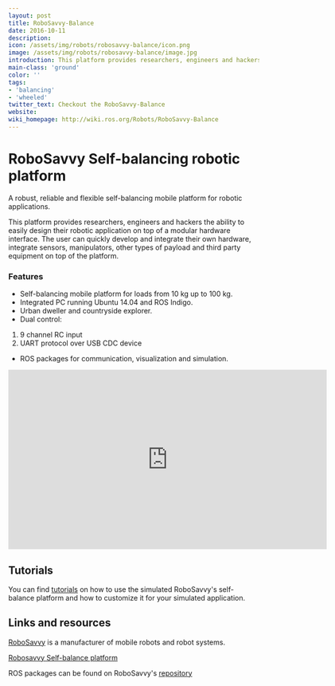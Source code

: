 ```yaml
---
layout: post
title: RoboSavvy-Balance
date: 2016-10-11
description:
icon: /assets/img/robots/robosavvy-balance/icon.png
image: /assets/img/robots/robosavvy-balance/image.jpg
introduction: This platform provides researchers, engineers and hackers the ability to easily design their robotic application on top of a modular hardware interface.
main-class: 'ground'
color: ''
tags:
- 'balancing'
- 'wheeled'
twitter_text: Checkout the RoboSavvy-Balance
website: 
wiki_homepage: http://wiki.ros.org/Robots/RoboSavvy-Balance
---
```


# RoboSavvy Self-balancing robotic platform

A robust, reliable and flexible self-balancing mobile platform for robotic applications.

This platform provides researchers, engineers and hackers the ability to easily design their robotic application on top of a modular hardware interface. The user can quickly develop and integrate their own hardware, integrate sensors, manipulators, other types of payload and third party equipment on top of the platform.

### Features

 * Self-balancing mobile platform for loads from 10 kg up to 100 kg.
 * Integrated PC running Ubuntu 14.04 and ROS Indigo.
 * Urban dweller and countryside explorer.
 * Dual control:
  1. 9 channel RC input
  2. UART protocol over USB CDC device
 * ROS packages for communication, visualization and simulation.

<iframe width="640" height="360" src="https://www.youtube-nocookie.com/embed/rsUJatttq4Y?rel=0" frameborder="0" allowfullscreen></iframe>

## Tutorials

You can find [tutorials](RoboSavvy/RoboSavvy-Balance/Tutorials) on how to use the simulated RoboSavvy's self-balance platform and how to customize it for your simulated application.


## Links and resources
[RoboSavvy](http://www.robosavvy.com) is a manufacturer of mobile robots and robot systems. 

[Robosavvy Self-balance platform](http://robosavvy.com/store/sb-platform.html)

ROS packages can be found on RoboSavvy's [repository](https://github.com/robosavvy)
